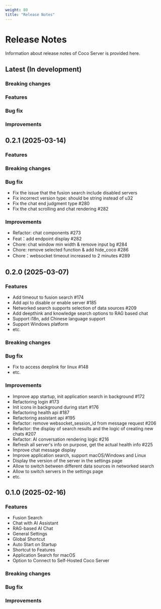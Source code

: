 ```yaml
---
weight: 80
title: "Release Notes"
---
```


# Release Notes

Information about release notes of Coco Server is provided here.

## Latest (In development)

### Breaking changes
### Features
### Bug fix
### Improvements

## 0.2.1 (2025-03-14)

### Features

### Breaking changes

### Bug fix
- Fix the issue that the fusion search include disabled servers
- Fix incorrect version type: should be string instead of u32
- Fix the chat end judgment type #280
- Fix the chat scrolling and chat rendering #282

### Improvements

- Refactor: chat components #273
- Feat：add endpoint display #282
- Chore: chat window min width & remove input bg #284
- Chore: remove selected function & add hide_coco #286
- Chore：websocket timeout increased to 2 minutes #289

## 0.2.0 (2025-03-07)

### Features

- Add timeout to fusion search #174
- Add api to disable or enable server #185
- Networked search supports selection of data sources #209
- Add deepthink and knowledge search options to RAG based chat
- Support i18n, add Chinese language support 
- Support Windows platform
- etc.

### Breaking changes

### Bug fix

- Fix to access deeplink for linux #148
- etc.

### Improvements

- Improve app startup, init application search in background #172
- Refactoring login #173
- Init icons in background during start #176
- Refactoring health api #187
- Refactoring assistant api #195
- Refactor: remove websocket_session_id from message request #206
- Refactor: the display of search results and the logic of creating new chats #207
- Refactor: AI conversation rendering logic #216
- Refresh all server's info on purpose, get the actual health info #225
- Improve chat message display
- Improve application search, support macOS/Windows and Linux
- Display the version of the server in the settings page
- Allow to switch between different data sources in networked search
- Allow to switch servers in the settings page
- etc.

## 0.1.0 (2025-02-16)

### Features

- Fusion Search
- Chat with AI Assistant
- RAG-based AI Chat
- General Settings
- Global Shortcut
- Auto Start on Startup
- Shortcut to Features
- Application Search for macOS
- Option to Connect to Self-Hosted Coco Server

### Breaking changes

### Bug fix

### Improvements
